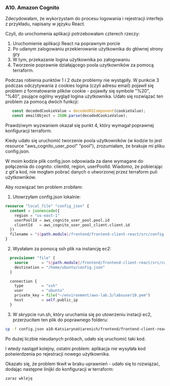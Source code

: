 ### A10. Amazon Cognito

Zdecydowałam, że wykorzystam do procesu logowania i rejestracji interfejs z przykładu, napisany w języku React.

Czyli, do urochomenia aplikacji potrzebowałam czterech rzeczy:
1. Uruchomienie aplikacji React na poprawnym porcie
2. Po udanym zalogowaniu przekierowanie użytkownika do głównej strony gry
3. W tym, przekazanie logina użytkownika po załogowaniu
4. Tworzenie poprawnie działającego poola uzytkowników za pomocą terraform.

Podczas robienia punktów 1 i 2 duże problemy nie wystąpiły. W punkcie 3 podczas odczytywania z cookies logina (czyli  adresu email) pojawił się problem z formatowanie plików cookie - pojawiły się symbole "%20", "%40", psujące ogólny wygląd logina użytkownika. Udało się rozwiązać ten problem za pomocą dwóch funkcji: 
```javascript
   const decodedCookieValue = decodeURIComponent(cookieValue);
   const emailObject = JSON.parse(decodedCookieValue);
```

Prawdziwym wyzwaniem okazał się punkt 4, który wymagał poprawnej konfiguracji terraform.

Kiedy udało się uruchomić tworzenie poola użytkowników (w kodzie to jest resource "aws_cognito_user_pool" "pool"), zrozumiałam, że brakuje mi pliku config.json.

W moim kodzie plik config.json odpowiada za dane wymagane do połączenia do cognito: clientId, region, userPoolId. Wiadomo, że pobierając z git'a kod, nie mogłam pobrać danych o utworzonej przez terraform puli użytkowników.

Aby rozwiązać ten problem zrobiłam:

1. Utowrzyłam config.json lokalnie:

```terraform
resource "local_file" "config_json" {
  content = jsonencode({
    region = "us-east-1"
    userPoolId = aws_cognito_user_pool.pool.id
    clientId   = aws_cognito_user_pool_client.client.id
  })
  filename = "${path.module}/frontend/frontend-client-react/src/config.json"
}
```

2. Wysłałam za pomocą ssh plik na instancję ec2:

```terraform
  provisioner "file" {
    source      = "${path.module}/frontend/frontend-client-react/src/config.json"
    destination = "/home/ubuntu/config.json"
  }

  connection {
    type        = "ssh"
    user        = "ubuntu"
    private_key = file("~/environment/aws-lab.3/labsuser10.pem")
    host        = self.public_ip
  }
```

3. W skrypcie run.sh, który uruchamia się po utowrzeniu instacji ec2, przerzuciłam ten plik do poprawnego folderu:
   
```bash
cp -f config.json a10-KatsiarynaViarenich/frontend/frontend-client-react/src
```

Po dużej liczbie nieudanych próbach, udało się uruchomić taki kod. 

I wtedy nastąpił kolejny, ostatni problem: aplikacja nie wysyłała kod potwierdzenia po rejestracji nowego użytkownika.

Okazało się, że problem tkwił w braku uprawnień - udało się to rozwiązać, dodając następne linijki do konfiguracji w terraform:

```terraform
zaraz wkleję
```

















